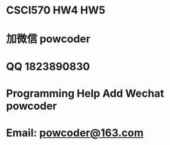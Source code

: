 # CSCI570 HW4 HW5
# 加微信 powcoder

# QQ 1823890830

# Programming Help Add Wechat powcoder

# Email: powcoder@163.com


